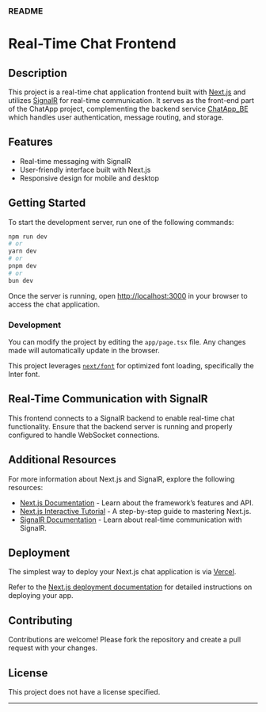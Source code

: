 ### README

# Real-Time Chat Frontend

## Description
This project is a real-time chat application frontend built with [Next.js](https://nextjs.org/) and utilizes [SignalR](https://dotnet.microsoft.com/en-us/apps/aspnet/signalr) for real-time communication. It serves as the front-end part of the ChatApp project, complementing the backend service [ChatApp_BE](https://github.com/Lmnhutw/ChatApp_BE) which handles user authentication, message routing, and storage.

## Features
- Real-time messaging with SignalR
- User-friendly interface built with Next.js
- Responsive design for mobile and desktop

## Getting Started
To start the development server, run one of the following commands:

```bash
npm run dev
# or
yarn dev
# or
pnpm dev
# or
bun dev
```

Once the server is running, open [http://localhost:3000](http://localhost:3000) in your browser to access the chat application.

### Development
You can modify the project by editing the `app/page.tsx` file. Any changes made will automatically update in the browser.

This project leverages [`next/font`](https://nextjs.org/docs/basic-features/font-optimization) for optimized font loading, specifically the Inter font.

## Real-Time Communication with SignalR
This frontend connects to a SignalR backend to enable real-time chat functionality. Ensure that the backend server is running and properly configured to handle WebSocket connections.

## Additional Resources
For more information about Next.js and SignalR, explore the following resources:

- [Next.js Documentation](https://nextjs.org/docs) - Learn about the framework’s features and API.
- [Next.js Interactive Tutorial](https://nextjs.org/learn) - A step-by-step guide to mastering Next.js.
- [SignalR Documentation](https://dotnet.microsoft.com/en-us/apps/aspnet/signalr) - Learn about real-time communication with SignalR.

## Deployment
The simplest way to deploy your Next.js chat application is via [Vercel](https://vercel.com/new?utm_medium=default-template&filter=next.js&utm_source=create-next-app&utm_campaign=create-next-app).

Refer to the [Next.js deployment documentation](https://nextjs.org/docs/deployment) for detailed instructions on deploying your app.

## Contributing
Contributions are welcome! Please fork the repository and create a pull request with your changes.

## License
This project does not have a license specified.

---
